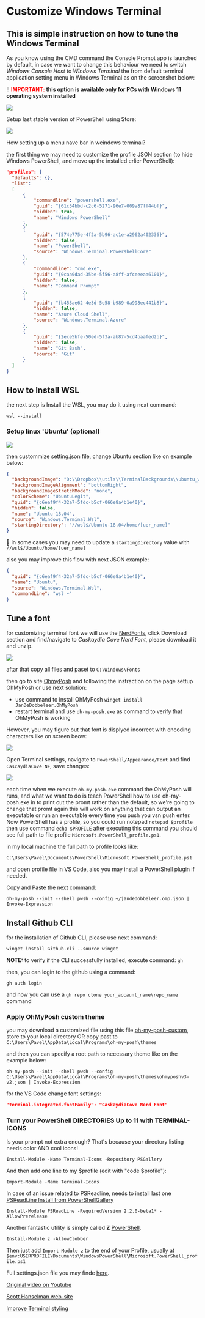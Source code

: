 # Customize Windows Terminal

## This is simple instruction on how to tune the Windows Terminal

As you know using the CMD command the Console Prompt app is launched by default, in case we want to change this behaviour we need to switch _Windows Console Host_ to _Windows Terminal_ the from default terminal application setting menu in Windows Terminal as on the screenshot below:

:bangbang: **<span style="color:red">IMPORTANT:</span> this option is available only for PCs with Windows 11 operating system installed**

![](/img/TerminalSettings.png)

Setup last stable version of PowerShell using Store:

![](/img/PowerShell_setup.png)

<p>How setting up a menu nave bar in weindows terminal?</p>
<p>the first thing we may need to customize the profile JSON section (to hide Windows PowerShell, and move up the installed erlier PowerShell):</p>

``` json
"profiles": {
  "defaults": {},
  "list":
  [
      {
          "commandline": "powershell.exe",
          "guid": "{61c54bbd-c2c6-5271-96e7-009a87ff44bf}",
          "hidden": true,
          "name": "Windows PowerShell"
      },
      {
          "guid": "{574e775e-4f2a-5b96-ac1e-a2962a402336}",
          "hidden": false,
          "name": "PowerShell",
          "source": "Windows.Terminal.PowershellCore"
      },
      {
          "commandline": "cmd.exe",
          "guid": "{0caa0dad-35be-5f56-a8ff-afceeeaa6101}",
          "hidden": false,
          "name": "Command Prompt"
      },
      {
          "guid": "{b453ae62-4e3d-5e58-b989-0a998ec441b8}",
          "hidden": false,
          "name": "Azure Cloud Shell",
          "source": "Windows.Terminal.Azure"
      },
      {
          "guid": "{2ece5bfe-50ed-5f3a-ab87-5cd4baafed2b}",
          "hidden": false,
          "name": "Git Bash",
          "source": "Git"
      }
  ]
}
```

## How to Install WSL

<p>the next step is Install the WSL, you may do it using next command:</p>

`wsl --install`

### Setup linux 'Ubuntu' (optional)

![](/img/SetupLinuxUbuntu.png)

then custommize setting.json file, change Ubuntu section like on example below:

```json
{
  "backgroundImage": "D:\\Dropbox\\utils\\TerminalBackgrounds\\ubuntu_white-orange_hex_su.png",
  "backgroundImageAlignment": "bottomRight",
  "backgroundImageStretchMode": "none",
  "colorScheme": "UbuntuLegit",
  "guid": "{c6eaf9f4-32a7-5fdc-b5cf-066e8a4b1e40}",
  "hidden": false,
  "name": "Ubuntu-18.04",
  "source": "Windows.Terminal.Wsl",
  "startingDirectory": "//wsl$/Ubuntu-18.04/home/[uer_name]"
}
```

<p>

:memo: in some cases you may need to update a `startingDirectory` value with `//wsl$/Ubuntu/home/[uer_name]`

</p>
<p>

also you may improve this flow with next JSON example:
```json
{
  "guid": "{c6eaf9f4-32a7-5fdc-b5cf-066e8a4b1e40}",
  "name": "Ubuntu",
  "source": "Windows.Terminal.Wsl",
  "commandLine": "wsl ~"
}
```

</p>

## Tune a font
<p>

for customizing terminal font we will use the [NerdFonts](http://nerdfonts.com),
click Download section and find/navigate to _Caskaydia Cove Nerd Font_, please download it and unzip.

</p>

![](/img/CaskaydiaCoveNerdFont.png)

aftar that copy all files and paset to `C:\Windows\Fonts`

then go to site [OhmyPosh](https://ohmyposh.dev/docs/windows) and following the instraction on the page settup OhMyPosh or use next solution:

- use command to install OhMyPosh `winget install JanDeDobbeleer.OhMyPosh`
- restart terminal and use `oh-my-posh.exe` as command to verify that OhMyPosh is working

However, you may figure out that font is displyed incorrect with encoding characters like on screen beow:

![](/img/OhMyPosh_first_run.png)

Open Terminal settings, navigate to `PowerShell/Appearance/Font` and find `CascaydiaCove NF`, save changes:

![](/img/ChangeTerminalFont.png)

each time when we execute `oh-my-posh.exe` command the OhMyPosh will runs, and what we want to do is teach PowerShell how to use oh-my-posh.exe in to print out the promt rather than the default, so we're going to change that promt again this will work on anything that can output an executable or run an executable every time you push you vsn push enter.
Now PowerShell has a profile, so you could run notepad `notepad $profile` then use command `echo $PROFILE` after executing this command you should see full path to file profile `Microsoft.PowerShell_profile.ps1`.

<p>
in my local machine the full path to profile looks like:
</p>

`C:\Users\Pavel\Documents\PowerShell\Microsoft.PowerShell_profile.ps1`

and open profile file in VS Code, also you may install a PowerShell plugin if needed.

Copy and Paste the next command:

`oh-my-posh --init --shell pwsh --config ~/jandedobbeleer.omp.json | Invoke-Expression`

## Install Github CLI

for the installation of Github CLI, please use next command:

`winget install Github.cli --source winget`

**NOTE:** to verify if the CLI successfully installed, execute command: `gh`

then, you can login to the github using a command:

`gh auth login`

and now you can use a `gh repo clone your_accaunt_name\repo_name` command

### Apply OhMyPosh custom theme

you may download a customized file using this file [oh-my-posh-custom](/src/ohmyposhv3.json), store to your local directory OR copy past to `C:\Users\Pavel\AppData\Local\Programs\oh-my-posh\themes`

and then you can specify a root path to necessary theme like on the example below:

`oh-my-posh --init --shell pwsh --config C:\Users\Pavel\AppData\Local\Programs\oh-my-posh\themes\ohmyposhv3-v2.json | Invoke-Expression`

for the VS Code change font settings:

```json
"terminal.integrated.fontFamily": "CaskaydiaCove Nerd Font"
```

### Turn your PowerShell DIRECTORIES Up to 11 with TERMINAL-ICONS

Is your prompt not extra enough? That's because your directory listing needs color AND cool icons!

`Install-Module -Name Terminal-Icons -Repository PSGallery`

And then add one line to my $profile (edit with "code $profile"):

`Import-Module -Name Terminal-Icons`


In case of an issue related to PSReadline, needs to install last one
[PSReadLine Install from PowerShellGallery](https://github.com/PowerShell/PSReadLine#install-from-powershellgallery-preferred)

`Install-Module PSReadLine -RequiredVersion 2.2.0-beta1* -AllowPrerelease`

Another fantastic utility is simply called **Z** [PowerShell](https://github.com/vincpa/z).

`Install-Module z -AllowClobber`

Then just add `Import-Module z` to the end of your Profile, usually at `$env:USERPROFILE\Documents\WindowsPowerShell\Microsoft.PowerShell_profile.ps1`

Full settings.json file you may finde [here](/src/settings.json).

[Original video on Youtube](https://www.youtube.com/watch?v=VT2L1SXFq9U&t=9s&ab_channel=ScottHanselman)

[Scott Hanselman web-site](https://www.hanselman.com/blog/my-ultimate-powershell-prompt-with-oh-my-posh-and-the-windows-terminal)

[Improve Terminal styling](https://www.youtube.com/watch?v=FC-gLkYWXLw&ab_channel=ScottHanselman)
